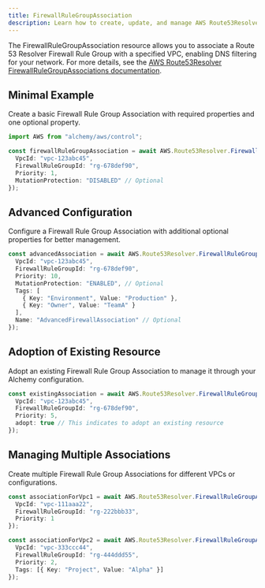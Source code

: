 ```yaml
---
title: FirewallRuleGroupAssociation
description: Learn how to create, update, and manage AWS Route53Resolver FirewallRuleGroupAssociations using Alchemy Cloud Control.
---
```


The FirewallRuleGroupAssociation resource allows you to associate a Route 53 Resolver Firewall Rule Group with a specified VPC, enabling DNS filtering for your network. For more details, see the [AWS Route53Resolver FirewallRuleGroupAssociations documentation](https://docs.aws.amazon.com/route53resolver/latest/userguide/).

## Minimal Example

Create a basic Firewall Rule Group Association with required properties and one optional property.

```ts
import AWS from "alchemy/aws/control";

const firewallRuleGroupAssociation = await AWS.Route53Resolver.FirewallRuleGroupAssociation("basicAssociation", {
  VpcId: "vpc-123abc45",
  FirewallRuleGroupId: "rg-678def90",
  Priority: 1,
  MutationProtection: "DISABLED" // Optional
});
```

## Advanced Configuration

Configure a Firewall Rule Group Association with additional optional properties for better management.

```ts
const advancedAssociation = await AWS.Route53Resolver.FirewallRuleGroupAssociation("advancedAssociation", {
  VpcId: "vpc-123abc45",
  FirewallRuleGroupId: "rg-678def90",
  Priority: 10,
  MutationProtection: "ENABLED", // Optional
  Tags: [
    { Key: "Environment", Value: "Production" },
    { Key: "Owner", Value: "TeamA" }
  ],
  Name: "AdvancedFirewallAssociation" // Optional
});
```

## Adoption of Existing Resource

Adopt an existing Firewall Rule Group Association to manage it through your Alchemy configuration.

```ts
const existingAssociation = await AWS.Route53Resolver.FirewallRuleGroupAssociation("existingAssociation", {
  VpcId: "vpc-123abc45",
  FirewallRuleGroupId: "rg-678def90",
  Priority: 5,
  adopt: true // This indicates to adopt an existing resource
});
```

## Managing Multiple Associations

Create multiple Firewall Rule Group Associations for different VPCs or configurations.

```ts
const associationForVpc1 = await AWS.Route53Resolver.FirewallRuleGroupAssociation("associationVpc1", {
  VpcId: "vpc-111aaa22",
  FirewallRuleGroupId: "rg-222bbb33",
  Priority: 1
});

const associationForVpc2 = await AWS.Route53Resolver.FirewallRuleGroupAssociation("associationVpc2", {
  VpcId: "vpc-333ccc44",
  FirewallRuleGroupId: "rg-444ddd55",
  Priority: 2,
  Tags: [{ Key: "Project", Value: "Alpha" }]
});
```